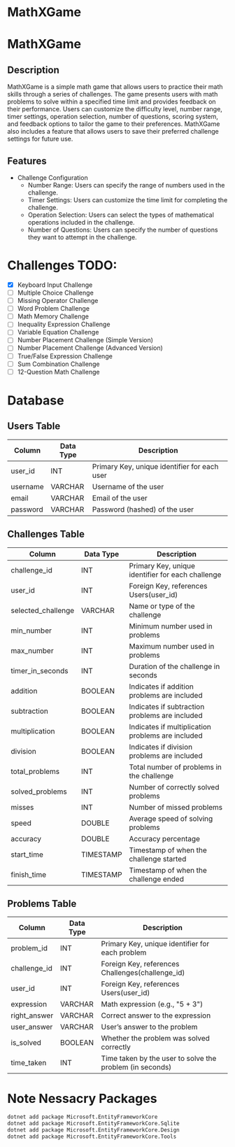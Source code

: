 # MathXGame

 # MathXGame
 ## Description
 MathXGame is a simple math game that allows users to practice their math skills through a series of challenges. The game presents users with math problems to solve within a specified time limit and provides feedback on their performance. Users can customize the difficulty level, number range, timer settings, operation selection, number of questions, scoring system, and feedback options to tailor the game to their preferences. MathXGame also includes a feature that allows users to save their preferred challenge settings for future use.

 ## Features
 - Challenge Configuration
	- Number Range: Users can specify the range of numbers used in the challenge.
	- Timer Settings: Users can customize the time limit for completing the challenge.
	- Operation Selection: Users can select the types of mathematical operations included in the challenge.
	- Number of Questions: Users can specify the number of questions they want to attempt in the challenge.

# Challenges TODO:
- [x] Keyboard Input Challenge
- [ ] Multiple Choice Challenge
- [ ] Missing Operator Challenge
- [ ] Word Problem Challenge
- [ ] Math Memory Challenge
- [ ] Inequality Expression Challenge
- [ ] Variable Equation Challenge
- [ ] Number Placement Challenge (Simple Version)
- [ ] Number Placement Challenge (Advanced Version)
- [ ] True/False Expression Challenge
- [ ] Sum Combination Challenge
- [ ] 12-Question Math Challenge

# Database
## Users Table
| Column    | Data Type | Description                          |
|-----------|-----------|--------------------------------------|
| user_id   | INT       | Primary Key, unique identifier for each user |
| username  | VARCHAR   | Username of the user                 |
| email     | VARCHAR   | Email of the user                    |
| password  | VARCHAR   | Password (hashed) of the user        |


## Challenges Table
| Column           | Data Type  | Description                                  |
|------------------|------------|----------------------------------------------|
| challenge_id     | INT        | Primary Key, unique identifier for each challenge |
| user_id          | INT        | Foreign Key, references Users(user_id)       |
| selected_challenge | VARCHAR  | Name or type of the challenge                |
| min_number       | INT        | Minimum number used in problems              |
| max_number       | INT        | Maximum number used in problems              |
| timer_in_seconds | INT        | Duration of the challenge in seconds         |
| addition         | BOOLEAN    | Indicates if addition problems are included  |
| subtraction      | BOOLEAN    | Indicates if subtraction problems are included |
| multiplication   | BOOLEAN    | Indicates if multiplication problems are included |
| division         | BOOLEAN    | Indicates if division problems are included  |
| total_problems   | INT        | Total number of problems in the challenge    |
| solved_problems  | INT        | Number of correctly solved problems          |
| misses           | INT        | Number of missed problems                    |
| speed            | DOUBLE     | Average speed of solving problems            |
| accuracy         | DOUBLE     | Accuracy percentage                          |
| start_time       | TIMESTAMP  | Timestamp of when the challenge started      |
| finish_time      | TIMESTAMP  | Timestamp of when the challenge ended        |


## Problems Table
| Column       | Data Type | Description                                  |
|--------------|-----------|----------------------------------------------|
| problem_id   | INT       | Primary Key, unique identifier for each problem |
| challenge_id | INT       | Foreign Key, references Challenges(challenge_id) |
| user_id      | INT       | Foreign Key, references Users(user_id)       |
| expression   | VARCHAR   | Math expression (e.g., "5 + 3")              |
| right_answer | VARCHAR   | Correct answer to the expression             |
| user_answer  | VARCHAR   | User’s answer to the problem                 |
| is_solved    | BOOLEAN   | Whether the problem was solved correctly     |
| time_taken   | INT       | Time taken by the user to solve the problem (in seconds) |





# Note Nessacry Packages
```bash
dotnet add package Microsoft.EntityFrameworkCore 
dotnet add package Microsoft.EntityFrameworkCore.Sqlite
dotnet add package Microsoft.EntityFrameworkCore.Design
dotnet add package Microsoft.EntityFrameworkCore.Tools
```